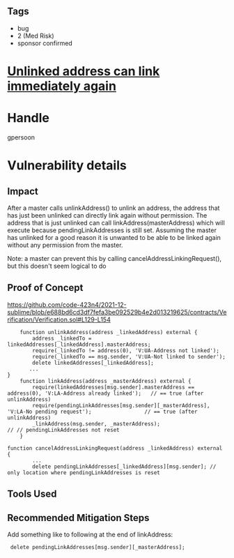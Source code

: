 ## Tags

- bug
- 2 (Med Risk)
- sponsor confirmed

# [Unlinked address can link immediately again](https://github.com/code-423n4/2021-12-sublime-findings/issues/54) 

# Handle

gpersoon


# Vulnerability details

## Impact
After a master calls unlinkAddress() to unlink an address, the address that has just been unlinked can directly link again without permission.
The address that is just unlinked can call linkAddress(masterAddress) which will execute because pendingLinkAddresses is still set.
Assuming the master has unlinked for a good reason it is unwanted to be able to be linked again without any permission from the master.

Note: a master can prevent this by calling cancelAddressLinkingRequest(), but this doesn't seem logical to do

## Proof of Concept
https://github.com/code-423n4/2021-12-sublime/blob/e688bd6cd3df7fefa3be092529b4e2d013219625/contracts/Verification/Verification.sol#L129-L154

```JS
    function unlinkAddress(address _linkedAddress) external {
        address _linkedTo = linkedAddresses[_linkedAddress].masterAddress;
        require(_linkedTo != address(0), 'V:UA-Address not linked');
        require(_linkedTo == msg.sender, 'V:UA-Not linked to sender');
        delete linkedAddresses[_linkedAddress]; 
       ...
}
    function linkAddress(address _masterAddress) external {
        require(linkedAddresses[msg.sender].masterAddress == address(0), 'V:LA-Address already linked');   // == true (after unlinkAddress)
        require(pendingLinkAddresses[msg.sender][_masterAddress], 'V:LA-No pending request');                 // == true (after unlinkAddress)
        _linkAddress(msg.sender, _masterAddress);                                                                                           // // pendingLinkAddresses not reset
    }

function cancelAddressLinkingRequest(address _linkedAddress) external {
        ... 
        delete pendingLinkAddresses[_linkedAddress][msg.sender]; // only location where pendingLinkAddresses is reset
```

## Tools Used

## Recommended Mitigation Steps
Add something like to following at the end of linkAddress:
```JS
 delete pendingLinkAddresses[msg.sender][_masterAddress]; 
```

